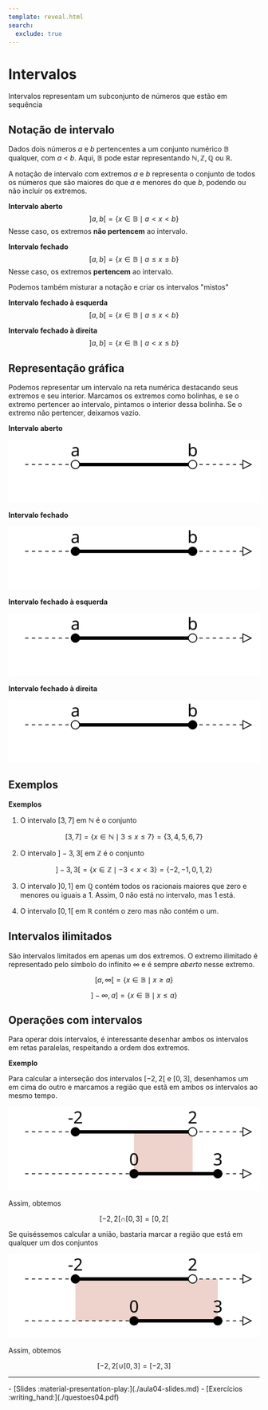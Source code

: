 ```yaml
---
template: reveal.html
search:
  exclude: true
---
```

# Intervalos

Intervalos representam um subconjunto de números que estão em sequência

## Notação de intervalo

Dados dois números $a$ e $b$ pertencentes a um conjunto numérico $\mathbb{B}$ qualquer, com $a$ < $b$. Aqui, $\mathbb{B}$ pode estar representando $\mathbb{N}, \mathbb{Z}, \mathbb{Q}$ ou $\mathbb{R}$.

A notação de intervalo com extremos $a$ e $b$ representa o conjunto de todos os números que são maiores do que $a$ e menores do que $b$, podendo ou não incluir os extremos. 

**Intervalo aberto** 
$$]a,b[  =  \{x\in\mathbb{B} \mid a < x < b\}$$
Nesse caso, os extremos **não pertencem** ao intervalo.

**Intervalo fechado** 
$$[a,b]  =  \{x\in\mathbb{B} \mid a \le x \le b\}$$
Nesse caso, os extremos **pertencem** ao intervalo.

Podemos também misturar a notação e criar os intervalos "mistos"

**Intervalo fechado à esquerda** 
$$[a,b[  =  \{x\in\mathbb{B} \mid a \le x < b\}$$

**Intervalo fechado à direita** 
$$]a,b]  =  \{x\in\mathbb{B} \mid a < x \le b\}$$

## Representação gráfica

Podemos representar um intervalo na reta numérica destacando seus extremos e seu interior. Marcamos os extremos como bolinhas, e se o extremo pertencer ao intervalo, pintamos o interior dessa bolinha. Se o extremo não pertencer, deixamos vazio. 

**Intervalo aberto**

![Intervalo aberto](./img/aula04-img01.svg)


**Intervalo fechado**

![Intervalo aberto](./img/aula04-img02.svg)


**Intervalo fechado à esquerda**

![Intervalo aberto](./img/aula04-img03.svg)


**Intervalo fechado à direita**

![Intervalo aberto](./img/aula04-img04.svg)

## Exemplos

**Exemplos**

1. O intervalo $[3,7]$ em $\mathbb{N}$ é o conjunto 

$$ [3,7] = \{x\in \mathbb{N} \mid 3\le x \le 7\} = \{3,4,5,6,7\} $$

2. O intervalo $]-3,3[$ em $\mathbb{Z}$ é o conjunto 

$$ ]-3,3[ = \{x\in \mathbb{Z} \mid -3 < x < 3\} = \{-2,-1,0,1,2\} $$

3. O intervalo $]0,1]$ em $\mathbb{Q}$ contém todos os racionais maiores que zero e menores ou iguais a 1. Assim, $0$ não está no intervalo, mas $1$ está. 

4. O intervalo $[0,1[$ em $\mathbb{R}$ contém o zero mas não contém o um.

## Intervalos ilimitados

São intervalos limitados em apenas um dos extremos. O extremo ilimitado é representado pelo símbolo do infinito $\infty$ e é sempre _aberto_ nesse extremo. 

$$[a,\infty[ = \{x\in\mathbb{B}\mid x \ge a \}$$

$$]-\infty,a] = \{x\in\mathbb{B}\mid x \le a \}$$

## Operações com intervalos

Para operar dois intervalos, é interessante desenhar ambos os intervalos em retas paralelas, respeitando a ordem dos extremos.

**Exemplo**

Para calcular a interseção dos intervalos $[-2,2[$ e $[0,3]$, desenhamos um em cima do outro e marcamos a região que estã em ambos os intervalos ao mesmo tempo. 

![Interseção de intervalos](./img/aula04-img05.svg)

Assim, obtemos

$$ [-2,2[\cap[0,3] = [0,2[$$

Se quiséssemos calcular a união, bastaria marcar a região que está em qualquer um dos conjuntos

![União de intervalos](./img/aula04-img06.svg)


Assim, obtemos

$$ [-2,2[\cup[0,3] = [-2,3]$$

---

<div class="grid cards" markdown>
 - [Slides :material-presentation-play:](./aula04-slides.md)
 - [Exercícios :writing_hand:](./questoes04.pdf)
</div>
